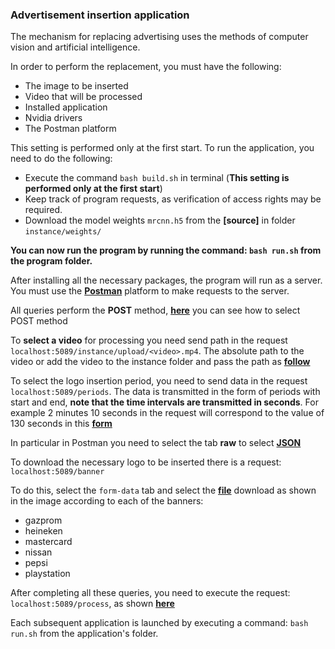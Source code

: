 
### Advertisement insertion application


The mechanism for replacing advertising uses the methods of computer vision and artificial intelligence.


In order to perform the replacement, you must have the following:
 - The image to be inserted
 - Video that will be processed
 - Installed application
 - Nvidia drivers
 - The Postman platform

This setting is performed only at the first start.
To run the application, you need to do the following:
 - Execute the command ```bash build.sh``` in terminal (**This setting is performed only at the first start**)
 - Keep track of program requests, as verification of access rights may be required.
 - Download the model weights ```mrcnn.h5``` from the **[source]** in folder ```instance/weights/```

**You can now run the program by running the command: ```bash run.sh``` from the program folder.**


After installing all the necessary packages, the program will run as a server. You must use the **[Postman](http://ubuntuhandbook.org/index.php/2018/09/install-postman-app-easily-via-snap-in-ubuntu-18-04/)** platform to make requests to the server.

All queries perform the **POST** method, **[here](/static/post_method.png?raw=true)** you can see how to select POST method

To **select a video** for processing you need send path in the request ```localhost:5089/instance/upload/<video>.mp4```. The absolute path to the video or add the video to the instance folder and pass the path as **[follow](/static/set_video.png?raw=true)**


To select the logo insertion period, you need to send data in the request ```localhost:5089/periods```. 
The data is transmitted in the form of periods with start and end, **note that the time intervals are transmitted in seconds**. For example 2 minutes 10 seconds in the request will correspond to the value of 130 seconds in this **[form](/static/periods.png?raw=true)**

In particular in Postman you need to select the tab **raw** to select **[JSON](/static/json.png?raw=true)**

To download the necessary logo to be inserted there is a request: ```localhost:5089/banner```

To do this, select the ```form-data``` tab and select the **[file](/static/banner.png?raw=true)** download as shown in the image according to each of the banners:
 - gazprom
 - heineken
 - mastercard
 - nissan
 - pepsi
 - playstation

After completing all these queries, you need to execute the request: ```localhost:5089/process```, as shown **[here](/static/start_process.png?raw=true)**

Each subsequent application is launched by executing a command: ```bash run.sh``` from the application's folder.
